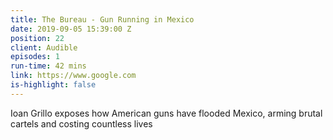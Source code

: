 ```yaml
---
title: The Bureau - Gun Running in Mexico
date: 2019-09-05 15:39:00 Z
position: 22
client: Audible
episodes: 1
run-time: 42 mins
link: https://www.google.com
is-highlight: false
---
```


Ioan Grillo exposes how American guns have flooded Mexico, arming brutal cartels and costing countless lives
